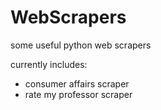 # WebScrapers

some useful python web scrapers

currently includes:
- consumer affairs scraper
- rate my professor scraper